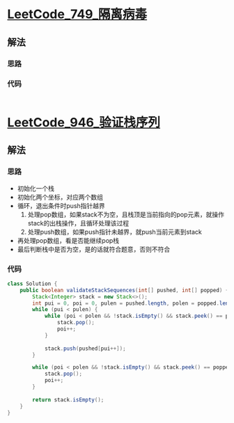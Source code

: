 # [LeetCode_749_隔离病毒](https://leetcode.cn/problems/contain-virus/)
## 解法
### 思路

### 代码
```java

```
# [LeetCode_946_验证栈序列](https://leetcode.cn/problems/validate-stack-sequences/)
## 解法
### 思路
- 初始化一个栈
- 初始化两个坐标，对应两个数组
- 循环，退出条件时push指针越界
  1. 处理pop数组，如果stack不为空，且栈顶是当前指向的pop元素，就操作stack的出栈操作，且循环处理该过程
  2. 处理push数组，如果push指针未越界，就push当前元素到stack
- 再处理pop数组，看是否能继续pop栈
- 最后判断栈中是否为空，是的话就符合题意，否则不符合
### 代码
```java
class Solution {
    public boolean validateStackSequences(int[] pushed, int[] popped) {
        Stack<Integer> stack = new Stack<>();
        int pui = 0, poi = 0, pulen = pushed.length, polen = popped.length;
        while (pui < pulen) {
            while (poi < polen && !stack.isEmpty() && stack.peek() == popped[poi]) {
                stack.pop();
                poi++;
            }
            
            stack.push(pushed[pui++]);
        }

        while (poi < polen && !stack.isEmpty() && stack.peek() == popped[poi]) {
            stack.pop();
            poi++;
        }
        
        return stack.isEmpty();
    }
}
```